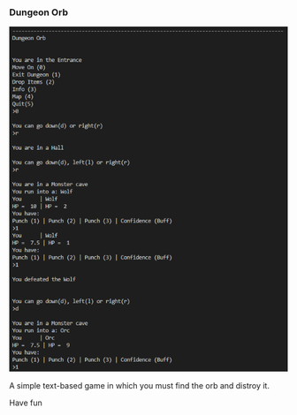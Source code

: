 ### Dungeon Orb

![picture](/DO-Example.PNG) 

A simple text-based game in which you must find the orb and distroy it.

Have fun

